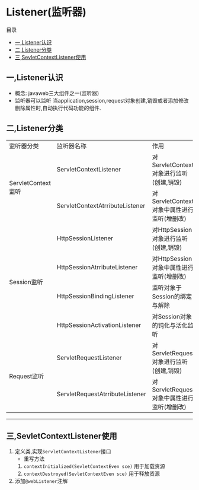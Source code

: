 # Listener(监听器)
 目录
   - [一,Listener认识](#一,Listener认识)
   - [二,Listener分类 ](#二,Listener分类)
   - [三,SevletContextListener使用](#三,SevletContextListener使用)
## 一,Listener认识
   - 概念: javaweb三大组件之一(监听器)
   - 监听器可以监听
        当application,session,request对象创建,销毁或者添加修改删除属性时,自动执行代码功能的组件.
## 二,Listener分类
<html> 
<table>
<tr>
<td>监听器分类</td>
<td>监听器名称</td>
<td>作用</td>
</tr>
<tr>
<td rowspan="2">ServletContext监听</td>
<td>ServletContextListener</td>
<td>对ServletContext对象进行监听(创建,销毁)</td>
</tr>
<tr>
<td>ServletContextAtrributeListener</td>
<td>对ServletContext对象中属性进行监听(增删改)</td>
</tr>
<tr>
<td rowspan="4">Session监听</td>
<td>HttpSessionListener</td>
<td>对HttpSession对象进行监听(创建,销毁)</</td>
</tr>
<tr>
<td>HttpSessionAtrributeListener</td>
<td>对HttpSession对象中属性进行监听(增删改)</td>
</tr>
<tr>
<td>HttpSessionBindingListener</td>
<td>监听对象于Session的绑定与解除</td>
</tr>
<tr>
<td>HttpSessionActivationListener</td>
<td>对Session对象的钝化与活化监听</td>
</tr>
<tr>
<td rowspan="2">Request监听</td>
<td>ServletRequestListener</td>
<td>对ServletRequest对象进行监听(创建,销毁)</</td>
</tr>
<tr>
<td>ServletRequestAtrributeListener</td>
<td>对ServletRequest对象中属性进行监听(增删改)</td>
</tr>
</table>
<hr>
</html>

## 三,SevletContextListener使用
1. 定义类,实现``ServletContextListener``接口
     - 重写方法
     1. ``contextInitialized(SevletContextEven sce)``
     用于加载资源
     2. ``contextDestroyed(SevletContextEven sce)``
     用于释放资源
2. 添加``@webListener``注解
